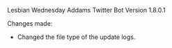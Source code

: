 Lesbian Wednesday Addams Twitter Bot
Version 1.8.0.1

Changes made:
    
* Changed the file type of the update logs.